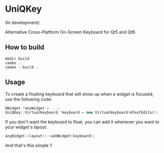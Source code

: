 # UniQKey

(In development)

Alternative Cross-Platform On-Screen Keyboard for Qt5 and Qt6

## How to build

```
mkdir build
cmake ..
cmake --build .
```

## Usage

To create a floating keyboard that will show up when a widget is focused, use the following code:
```cpp
QWidget *anyWidget = ...;
UniQKey::VirtualKeyboard *keyboard = new VirtualKeyboard(mTextEditor);
```

If you don't want the keyboard to float, you can add it whenever you want to your widget's layout:
```cpp
anyWidget->layout()->addWidget(keyboard);
```

And that's this simple !!